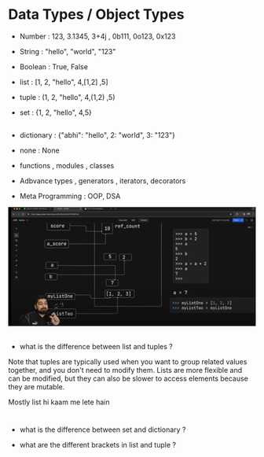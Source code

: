 # Data Types / Object Types


- Number : 123, 3.1345, 3+4j , 0b111, 0o123, 0x123

- String : "hello", "world", "123"
<!-- string is not ordered -->

- Boolean : True, False
<!-- boolean is not ordered -->

- list : [1, 2, "hello", 4,[1,2] ,5]
<!-- list is ordered -->

- tuple : (1, 2, "hello", 4,(1,2) ,5)
<!-- tuple is ordered -->
<!-- tuple is immutable -->

- set : {1, 2, "hello", 4,5}
<!-- set is not ordered -->
<!-- srt keeps unique values -->
<!-- set is mutable -->
 ##
- dictionary : {"abhi": "hello", 2: "world", 3: "123"}
<!-- dictionary is not ordered -->
<!-- dict keeps unique keys -->
<!-- dict is mutable -->
<!-- dict is not iterable -->
<!-- dict is not hashable -->

- none : None
- functions , modules , classes 
- Adbvance types , generators , iterators, decorators

- Meta Programming : OOP, DSA

<img src="./01_basics/items/datatypes.png" alt = "datatypes"></img>

##

- what is the difference between list and tuples ?

Note that tuples are typically used when you want to group related values together, and you don't need to modify them. Lists are more flexible and can be modified, but they can also be slower to access elements because they are mutable.

Mostly list hi kaam me lete hain
#
- what is the difference between set and dictionary ?

- what are the different brackets in list and tuple ?